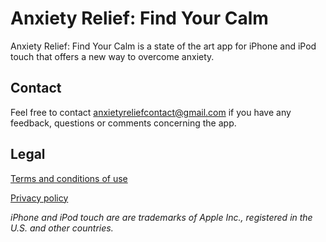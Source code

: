 # Anxiety Relief: Find Your Calm

Anxiety Relief: Find Your Calm is a state of the art app for iPhone and iPod touch that offers a new way to overcome anxiety.

## Contact

Feel free to contact anxietyreliefcontact@gmail.com if you have any feedback, questions or comments concerning the app.

## Legal

[Terms and conditions of use]("terms.md")

[Privacy policy]("privacy-policy.md")

*iPhone and iPod touch are are trademarks of Apple Inc., registered in the U.S. and other countries.*

